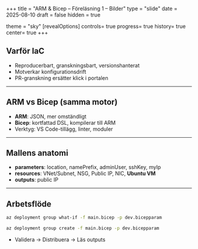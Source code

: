 +++
title = "ARM & Bicep – Föreläsning 1 – Bilder"
type = "slide"
date = 2025-08-10
draft = false
hidden = true

theme = "sky"
[revealOptions]
controls= true
progress= true
history= true
center= true
+++

<!-- RevealJS-kompatibel: bilder separeras med --- -->

## Varför IaC
- Reproducerbart, granskningsbart, versionshanterat
- Motverkar konfigurationsdrift
- PR-granskning ersätter klick i portalen

---

## ARM vs Bicep (samma motor)
- **ARM**: JSON, mer omständligt
- **Bicep**: kortfattad DSL, kompilerar till ARM
- Verktyg: VS Code-tillägg, linter, moduler

---

## Mallens anatomi
- **parameters**: location, namePrefix, adminUser, sshKey, myIp
- **resources**: VNet/Subnet, NSG, Public IP, NIC, **Ubuntu VM**
- **outputs**: public IP

---

## Arbetsflöde
```bash
az deployment group what-if -f main.bicep -p dev.bicepparam

az deployment group create -f main.bicep -p dev.bicepparam
```
- Validera → Distribuera → Läs outputs

